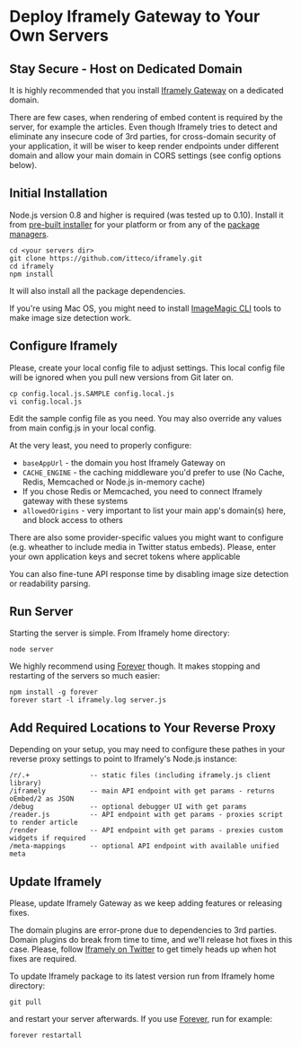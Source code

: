# Deploy Iframely Gateway to Your Own Servers



## Stay Secure - Host on Dedicated Domain

It is highly recommended that you install [Iframely Gateway](http://iframely.com/gateway) on a dedicated domain. 

There are few cases, when rendering of embed content is required by the server, for example the articles. Even though Iframely tries to detect and eliminate any insecure code of 3rd parties, for cross-domain security of your application, it will be wiser to keep render endpoints under different domain and allow your main domain in CORS settings (see config options below).



## Initial Installation

Node.js version 0.8 and higher is required (was tested up to 0.10). Install it from [pre-built installer](http://nodejs.org/download/) for your platform or from any of the [package managers](https://github.com/joyent/node/wiki/Installing-Node.js-via-package-manager).

    cd <your servers dir>
    git clone https://github.com/itteco/iframely.git
    cd iframely
    npm install

It will also install all the package dependencies.

If you're using Mac OS, you might need to install [ImageMagic CLI](http://www.imagemagick.org/script/binary-releases.php#macosx) tools to make image size detection work. 


## Configure Iframely

Please, create your local config file to adjust settings. This local config file will be ignored when you pull new versions from Git later on.

    cp config.local.js.SAMPLE config.local.js
    vi config.local.js

Edit the sample config file as you need. You may also override any values from main config.js in your local config.

At the very least, you need to properly configure:

- `baseAppUrl` - the domain you host Iframely Gateway on
- `CACHE_ENGINE` - the caching middleware you'd prefer to use (No Cache, Redis, Memcached or Node.js in-memory cache)
- If you chose Redis or Memcached, you need to connect Iframely gateway with these systems
- `allowedOrigins` - very important to list your main app's domain(s) here, and block access to others 

There are also some provider-specific values you might want to configure (e.g. wheather to include media in Twitter status embeds). Please, enter your own application keys and secret tokens where applicable

You can also fine-tune API response time by disabling image size detection or readability parsing. 



## Run Server

Starting the server is simple. From Iframely home directory:

    node server

We highly recommend using [Forever](https://github.com/nodejitsu/forever) though. It makes stopping and restarting of the servers so much easier:

    npm install -g forever
    forever start -l iframely.log server.js



## Add Required Locations to Your Reverse Proxy

Depending on your setup, you may need to configure these pathes in your reverse proxy settings to point to Iframely's Node.js instance:

    /r/.+               -- static files (including iframely.js client library)
    /iframely           -- main API endpoint with get params - returns oEmbed/2 as JSON
    /debug              -- optional debugger UI with get params
    /reader.js          -- API endpoint with get params - proxies script to render article
    /render             -- API endpoint with get params - prexies custom widgets if required
    /meta-mappings      -- optional API endpoint with available unified meta



## Update Iframely

Please, update Iframely Gateway as we keep adding features or releasing fixes. 

The domain plugins are error-prone due to dependencies to 3rd parties. Domain plugins do break from time to time, and we'll release hot fixes in this case. Please, follow [Iframely on Twitter](http://twitter.com/iframely) to get timely heads up when hot fixes are required.


To update Iframely package to its latest version run from Iframely home directory:

    git pull
    
and restart your server afterwards. If you use [Forever](https://github.com/nodejitsu/forever), run for example:

    forever restartall